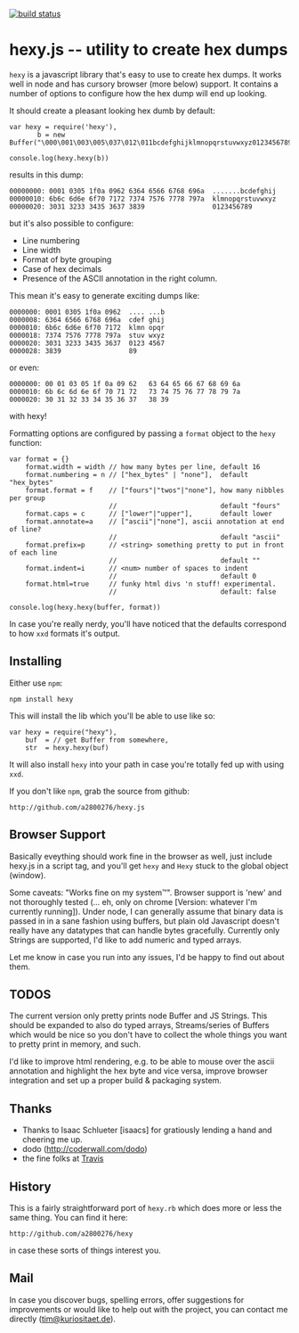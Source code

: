 [![build status](https://secure.travis-ci.org/a2800276/hexy.js.png)](http://travis-ci.org/a2800276/hexy.js)
# hexy.js -- utility to create hex dumps 

`hexy` is a javascript library that's easy to use to create hex dumps. It
works well in node and has cursory browser (more below) support. It contains a
number of options to configure how the hex dump will end up looking.

It should create a pleasant looking hex dumb by default:
    
    var hexy = require('hexy'),
           b = new Buffer("\000\001\003\005\037\012\011bcdefghijklmnopqrstuvwxyz0123456789")
    
    console.log(hexy.hexy(b))

results in this dump:

    00000000: 0001 0305 1f0a 0962 6364 6566 6768 696a  .......bcdefghij
    00000010: 6b6c 6d6e 6f70 7172 7374 7576 7778 797a  klmnopqrstuvwxyz
    00000020: 3031 3233 3435 3637 3839                 0123456789

but it's also possible to configure:

  * Line numbering
  * Line width
  * Format of byte grouping
  * Case of hex decimals
  * Presence of the ASCII annotation in the right column.

This mean it's easy to generate exciting dumps like:

    0000000: 0001 0305 1f0a 0962  .... ...b 
    0000008: 6364 6566 6768 696a  cdef ghij 
    0000010: 6b6c 6d6e 6f70 7172  klmn opqr 
    0000018: 7374 7576 7778 797a  stuv wxyz 
    0000020: 3031 3233 3435 3637  0123 4567 
    0000028: 3839                 89

or even:

    0000000: 00 01 03 05 1f 0a 09 62   63 64 65 66 67 68 69 6a 
    0000010: 6b 6c 6d 6e 6f 70 71 72   73 74 75 76 77 78 79 7a 
    0000020: 30 31 32 33 34 35 36 37   38 39

with hexy!
 
Formatting options are configured by passing a `format` object to the `hexy` function:

    var format = {}
        format.width = width // how many bytes per line, default 16
        format.numbering = n // ["hex_bytes" | "none"],  default "hex_bytes"
        format.format = f    // ["fours"|"twos"|"none"], how many nibbles per group
                             //                          default "fours"
        format.caps = c      // ["lower"|"upper"],       default lower
        format.annotate=a    // ["ascii"|"none"], ascii annotation at end of line?
                             //                          default "ascii"
        format.prefix=p      // <string> something pretty to put in front of each line
                             //                          default ""
        format.indent=i      // <num> number of spaces to indent
                             //                          default 0
        format.html=true     // funky html divs 'n stuff! experimental.
                             //                          default: false

    console.log(hexy.hexy(buffer, format))

In case you're really nerdy, you'll have noticed that the defaults correspond
to how `xxd` formats it's output.
           

## Installing

Either use `npm`:
  
    npm install hexy

This will install the lib which you'll be able to use like so:
    
    var hexy = require("hexy"),
        buf  = // get Buffer from somewhere,
        str  = hexy.hexy(buf)

It will also install `hexy` into your path in case you're totally fed up
with using `xxd`.
        
 
If you don't like `npm`, grab the source from github:

    http://github.com/a2800276/hexy.js

## Browser Support

Basically eveything should work fine in the browser as well, just
include hexy.js in a script tag, and you'll get `hexy` and `Hexy` stuck
to the global object (window).

Some caveats: "Works fine on my system™". Browser support is 'new' and
not thoroughly tested (... eh, only on chrome [Version: whatever I'm
currently running]). Under node, I can generally assume that binary data
is passed in in a sane fashion using buffers, but plain old Javascript
doesn't really have any datatypes that can handle bytes gracefully.
Currently only Strings are supported, I'd like to add numeric and typed
arrays.

Let me know in case you run into any issues, I'd be happy to find out
about them.

## TODOS

The current version only pretty prints node Buffer and JS Strings. This
should be expanded to also do typed arrays, Streams/series of Buffers
which would be nice so you don't have to collect the whole things you
want to pretty print in memory, and such.

I'd like to improve html rendering, e.g. to be able to mouse over the
ascii annotation and highlight the hex byte and vice versa, improve
browser integration and set up a proper build & packaging system.

 
## Thanks

* Thanks to Isaac Schlueter [isaacs] for gratiously lending a hand and
cheering me up.
* dodo (http://coderwall.com/dodo)
* the fine folks at [Travis](http://travis-ci.org/a2800276/hexy.js)

## History

This is a fairly straightforward port of `hexy.rb` which does more or less the
same thing. You can find it here: 
 
    http://github.com/a2800276/hexy
 
in case these sorts of things interest you.

## Mail

In case you discover bugs, spelling errors, offer suggestions for
improvements or would like to help out with the project, you can contact
me directly (tim@kuriositaet.de). 
